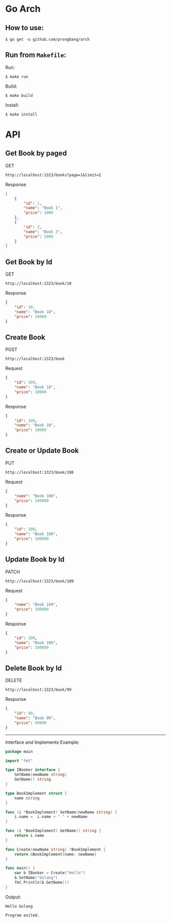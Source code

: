 # Go Arch

## How to use:
```
$ go get -u github.com/prongbang/arch
```

## Run from `Makefile`:
Run:
```
$ make run
```
Build:
```
$ make build
```
Install:
```
$ make install
```

# API

## Get Book by paged
GET
```
http://localhost:1323/books?page=1&limit=2
```
Response
```json
[
    {
        "id": 1,
        "name": "Book 1",
        "price": 1000
    },
    {
        "id": 2,
        "name": "Book 2",
        "price": 2000
    }
]
```

## Get Book by Id
GET
```
http://localhost:1323/book/10
```
Response
```json
{
    "id": 10,
    "name": "Book 10",
    "price": 10000
}
```

## Create Book
POST
```
http://localhost:1323/book
```
Request
```json
{
    "id": 109,
    "name": "Book 10",
    "price": 10000
}
```
Response
```json
{
    "id": 109,
    "name": "Book 10",
    "price": 10000
}
```

## Create or Update Book
PUT
```
http://localhost:1323/book/100
```
Request
```json
{
    "name": "Book 100",
    "price": 100000
}
```
Response
```json
{
    "id": 100,
    "name": "Book 100",
    "price": 100000
}
```

## Update Book by Id
PATCH
```
http://localhost:1323/book/109
```
Request
```json
{
    "name": "Book 109",
    "price": 100000
}
```
Response
```json
{
    "id": 100,
    "name": "Book 109",
    "price": 100000
}
```

## Delete Book by Id
DELETE
```
http://localhost:1323/book/99
```
Response
```json
{
    "id": 99,
    "name": "Book 99",
    "price": 99000
}
```

----

Interface and Implements Example:
```go
package main

import "fmt"

type IBooker interface {
    SetName(newName string)
    GetName() string
}

type BookImplement struct {
    name string
} 

func (i *BookImplement) SetName(newName string) {
    i.name =  i.name + " " + newName
}   

func (i *BookImplement) GetName() string {
    return i.name
}

func Create(newName string) *BookImplement {
    return &BookImplement{name: newName}
}

func main() {
    var b IBooker = Create("Hello")
    b.SetName("Golang")
    fmt.Println(b.GetName())
}
```

Output:
```
Hello Golang

Program exited.
```